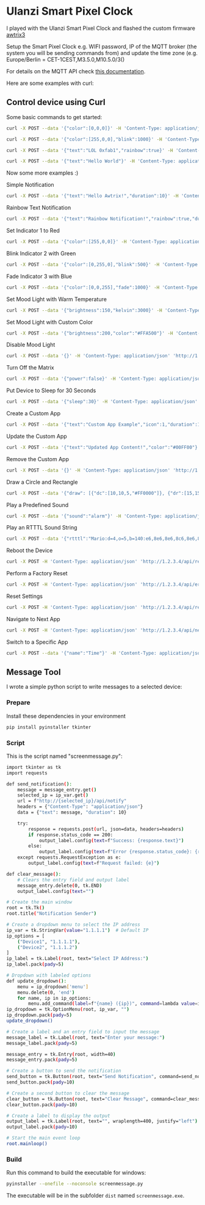 # Ulanzi Smart Pixel Clock

I played with the Ulanzi Smart Pixel Clock and flashed the custom firmware [awtrix3](https://github.com/Blueforcer/awtrix3)

Setup the Smart Pixel Clock e.g. WIFI password, IP of the MQTT broker (the system you will be sending commands from) and update the time zone (e.g. Europe/Berlin = CET-1CEST,M3.5.0,M10.5.0/3()

For details on the MQTT API check [this documentation](https://blueforcer.github.io/awtrix3/#/api).

Here are some examples with curl:

## Control device using Curl

Some basic commands to get started:

```sh
curl -X POST --data '{"color":[0,0,0]}' -H 'Content-Type: application/json' 'http://1.2.3.4/api/indicator1'

curl -X POST --data '{"color":[255,0,0],"blink":1000}' -H 'Content-Type: application/json' 'http://1.2.3.4/api/indicator1'

curl -X POST --data '{"text":"LOL 0xfab1","rainbow":true}' -H 'Content-Type: application/json' 'http://1.2.3.4/api/notify'

curl -X POST --data '{"text":"Hello World"}' -H 'Content-Type: application/json' 'http://1.2.3.4/api/notify'
```

Now some more examples :)

Simple Notification

```sh
curl -X POST --data '{"text":"Hello Awtrix!","duration":10}' -H 'Content-Type: application/json' 'http://1.2.3.4/api/notify'
```

Rainbow Text Notification

```sh
curl -X POST --data '{"text":"Rainbow Notification!","rainbow":true,"duration":15}' -H 'Content-Type: application/json' 'http://1.2.3.4/api/notify'
```

Set Indicator 1 to Red

```sh
curl -X POST --data '{"color":[255,0,0]}' -H 'Content-Type: application/json' 'http://1.2.3.4/api/indicator1'
```

Blink Indicator 2 with Green

```sh
curl -X POST --data '{"color":[0,255,0],"blink":500}' -H 'Content-Type: application/json' 'http://1.2.3.4/api/indicator2'
```

Fade Indicator 3 with Blue

```sh
curl -X POST --data '{"color":[0,0,255],"fade":1000}' -H 'Content-Type: application/json' 'http://1.2.3.4/api/indicator3'
```

Set Mood Light with Warm Temperature

```sh
curl -X POST --data '{"brightness":150,"kelvin":3000}' -H 'Content-Type: application/json' 'http://1.2.3.4/api/moodlight'
```

Set Mood Light with Custom Color

```sh
curl -X POST --data '{"brightness":200,"color":"#FFA500"}' -H 'Content-Type: application/json' 'http://1.2.3.4/api/moodlight'
```

Disable Mood Light

```sh
curl -X POST --data '{}' -H 'Content-Type: application/json' 'http://1.2.3.4/api/moodlight'
```

Turn Off the Matrix

```sh
curl -X POST --data '{"power":false}' -H 'Content-Type: application/json' 'http://1.2.3.4/api/power'
```

Put Device to Sleep for 30 Seconds

```sh
curl -X POST --data '{"sleep":30}' -H 'Content-Type: application/json' 'http://1.2.3.4/api/sleep'
```

Create a Custom App

```sh
curl -X POST --data '{"text":"Custom App Example","icon":1,"duration":10}' -H 'Content-Type: application/json' 'http://1.2.3.4/api/custom?name=myapp'
```

Update the Custom App

```sh
curl -X POST --data '{"text":"Updated App Content!","color":"#00FF00"}' -H 'Content-Type: application/json' 'http://1.2.3.4/api/custom?name=myapp'
```

Remove the Custom App

```sh
curl -X POST --data '{}' -H 'Content-Type: application/json' 'http://1.2.3.4/api/custom?name=myapp'
```

Draw a Circle and Rectangle

```sh
curl -X POST --data '{"draw": [{"dc":[10,10,5,"#FF0000"]}, {"dr":[15,15,10,5,"#00FF00"]}]}' -H 'Content-Type: application/json' 'http://1.2.3.4/api/notify'
```

Play a Predefined Sound

```sh
curl -X POST --data '{"sound":"alarm"}' -H 'Content-Type: application/json' 'http://1.2.3.4/api/sound'
```

Play an RTTTL Sound String

```sh
curl -X POST --data '{"rtttl":"Mario:d=4,o=5,b=140:e6,8e6,8e6,8c6,8e6,8g6"}' -H 'Content-Type: application/json' 'http://1.2.3.4/api/rtttl'
```

Reboot the Device

```sh
curl -X POST -H 'Content-Type: application/json' 'http://1.2.3.4/api/reboot'
```

Perform a Factory Reset

```sh
curl -X POST -H 'Content-Type: application/json' 'http://1.2.3.4/api/erase'
```

Reset Settings

```sh
curl -X POST -H 'Content-Type: application/json' 'http://1.2.3.4/api/resetSettings'
```

Navigate to Next App

```sh
curl -X POST -H 'Content-Type: application/json' 'http://1.2.3.4/api/nextapp'
```

Switch to a Specific App

```sh
curl -X POST --data '{"name":"Time"}' -H 'Content-Type: application/json' 'http://1.2.3.4/api/switch'
```

## Message Tool

I wrote a simple python script to write messages to a selected device:

### Prepare

Install these dependencies in your environment

```sh
pip install pyinstaller tkinter
```

### Script

This is the script named "screenmessage.py":

```sh
import tkinter as tk
import requests

def send_notification():
    message = message_entry.get()
    selected_ip = ip_var.get()
    url = f"http://{selected_ip}/api/notify"
    headers = {"Content-Type": "application/json"}
    data = {"text": message, "duration": 10}

    try:
        response = requests.post(url, json=data, headers=headers)
        if response.status_code == 200:
            output_label.config(text=f"Success: {response.text}")
        else:
            output_label.config(text=f"Error {response.status_code}: {response.text}")
    except requests.RequestException as e:
        output_label.config(text=f"Request failed: {e}")

def clear_message():
    # Clears the entry field and output label
    message_entry.delete(0, tk.END)
    output_label.config(text="")

# Create the main window
root = tk.Tk()
root.title("Notification Sender")

# Create a dropdown menu to select the IP address
ip_var = tk.StringVar(value="1.1.1.1")  # Default IP
ip_options = [
    ("Device1", "1.1.1.1"),
    ("Device2", "1.1.1.2")
]
ip_label = tk.Label(root, text="Select IP Address:")
ip_label.pack(pady=5)

# Dropdown with labeled options
def update_dropdown():
    menu = ip_dropdown['menu']
    menu.delete(0, 'end')
    for name, ip in ip_options:
        menu.add_command(label=f"{name} ({ip})", command=lambda value=ip: ip_var.set(value))
ip_dropdown = tk.OptionMenu(root, ip_var, "")
ip_dropdown.pack(pady=5)
update_dropdown()

# Create a label and an entry field to input the message
message_label = tk.Label(root, text="Enter your message:")
message_label.pack(pady=5)

message_entry = tk.Entry(root, width=40)
message_entry.pack(pady=5)

# Create a button to send the notification
send_button = tk.Button(root, text="Send Notification", command=send_notification, padx=10, pady=5)
send_button.pack(pady=10)

# Create a second button to clear the message
clear_button = tk.Button(root, text="Clear Message", command=clear_message, padx=10, pady=5)
clear_button.pack(pady=10)

# Create a label to display the output
output_label = tk.Label(root, text="", wraplength=400, justify="left")
output_label.pack(pady=10)

# Start the main event loop
root.mainloop()
```

### Build

Run this command to build the executable for windows:

```sh
pyinstaller --onefile --noconsole screenmessage.py
```

The executable will be in the subfolder `dist` named `screenmessage.exe`.
